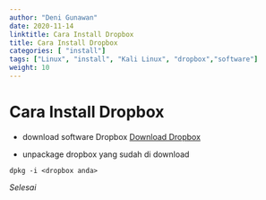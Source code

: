 ```yaml
---
author: "Deni Gunawan"
date: 2020-11-14
linktitle: Cara Install Dropbox
title: Cara Install Dropbox
categories: [ "install"]
tags: ["Linux", "install", "Kali Linux", "dropbox","software"]
weight: 10
---
```

# Cara Install Dropbox

- download software Dropbox
[Download Dropbox](https://www.dropbox.com/install-linux)

- unpackage dropbox yang sudah di download 
```
dpkg -i <dropbox anda>
```
*Selesai*
